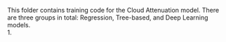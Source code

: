 This folder contains training code for the Cloud Attenuation model. There are three groups in total: Regression, Tree-based, and Deep Learning models.  
 1. 
